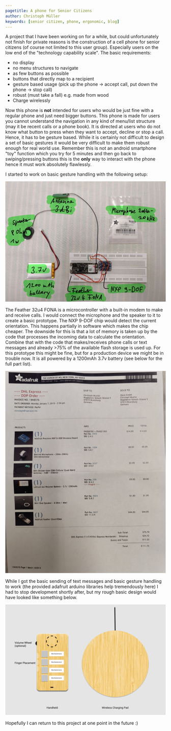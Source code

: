 ```yaml
---
pagetitle: A phone for Senior Citizens
author: Christoph Müller
keywords: [senior citizen, phone, ergonomic, blog]
---
```


A project that I have been working on for a while, but could unfortunately not finish for private reasons is the construction of a cell phone for senior citizens (of course not limited to this user group). Especially users on the low end of the "technology capability scale". The basic requirements:

- no display
- no menu structures to navigate
- as few buttons as possible
- buttons that directly map to a recipient
- gesture based usage (pick up the phone -> accept call, put down the phone -> stop call)
- robust (must take a fall) e.g. made from wood
- Charge wirelessly

Now this phone is **not** intended for users who would be just fine with a regular phone and just need bigger buttons. This phone is made for users you cannot understand the navigation in any kind of menu/list structure (may it be recent calls or a phone book). It is directed at users who do not know what button to press when they want to accept, decline or stop a call. Hence, it has to be gesture based. While it is certainly not difficult to design a set of basic gestures it would be very difficult to make them robust enough for real world use. Remember this is not an android smartphone "toy" function which you try for 5 minutes and then go back to swiping/pressing buttons this is the **only** way to interact with the phone hence it must work absolutely flawlessly.

I started to work on basic gesture handling with the following setup:

![breadboard](2021-01-03_senior_citizen_phone/breadboard.jpg)

The Feather 32u4 FONA is a microcontroller with a built-in modem to make and receive calls. I would connect the microphone and the speaker to it to create a basic prototype. The NXP 9-DOF chip would detect the current orientation. This happens partially in software which makes the chip cheaper. The downside for this is that a lot of memory is taken up by the code that processes the incoming data to calculate the orientation. Combine that with the code that makes/receives phone calls or text messages and already >75% of the available flash storage is used up. For this prototype this might be fine, but for a production device we might be in trouble now. It is all powered by a 1200mAh 3.7v battery (see below for the full part list).

![parts](2021-01-03_senior_citizen_phone/parts.jpg)

While I got the basic sending of text messages and basic gesture handling to work (the provided adafruit arduino libraries help tremendously here) I had to stop development shortly after, but my rough basic design would have looked like something below. 

![design](2021-01-03_senior_citizen_phone/design.png)

Hopefully I can return to this project at one point in the future :)
